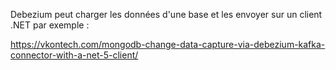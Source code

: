 


Debezium peut charger les données d'une base et les envoyer sur un client .NET par exemple :

https://vkontech.com/mongodb-change-data-capture-via-debezium-kafka-connector-with-a-net-5-client/